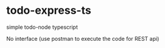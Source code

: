 # todo-express-ts
simple todo-node typescript

No interface (use postman to execute the code for REST api) 
